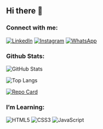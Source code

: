 ## Hi there 👋

<!--
**SevPace/SevPace** is a ✨ _special_ ✨ repository because its `README.md` (this file) appears on your GitHub profile.

Here are some ideas to get you started:

- 🔭 I’m currently working on ...
- 🌱 I’m currently learning ...
- 👯 I’m looking to collaborate on ...
- 🤔 I’m looking for help with ...
- 💬 Ask me about ...
- 📫 How to reach me: ...
- 😄 Pronouns: ...
- ⚡ Fun fact: ...
-->

### Connect with me:
[![LinkedIn](https://img.shields.io/badge/LinkedIn-0077B5?style=for-the-badge&logo=linkedin&logoColor=white)](https://www.linkedin.com/in/syv-m-308b492a5/)
[![Instagram](https://img.shields.io/badge/-Instagram-%23E4405F?style=for-the-badge&logo=instagram&logoColor=white)](https://www.instagram.com/sevcrycat/)
[![WhatsApp](https://img.shields.io/badge/WhatsApp-25D366?style=for-the-badge&logo=whatsapp&logoColor=white)](https://wa.me/+55959810069)

### Github Stats:
![GitHub Stats](https://github-readme-stats.vercel.app/api?username=sevpace&theme=transparent&bg_color=000&border_color=75369c&show_icons=true&icon_color=75369c&title_color=E94D5F&text_color=FFF&hide_title=true)

![Top Langs](https://github-readme-stats-git-masterrstaa-rickstaa.vercel.app/api/top-langs/?username=sevpace&bg_color=000&border_color=75369&title_color=75369c&text_color=FFF&hide_title=true)

[![Repo Card](https://github-readme-stats.vercel.app/api/pin/?username=sevpace&repo=dio-lab-open-source&bg_color=000&border_color=75369c&show_icons=true&icon_color=75369c&title_color=75369c&text_color=FFF)](https://github.com/yuriaugustobs/dio-lab-open-source)

### I’m Learning:
![HTML5](https://img.shields.io/badge/HTML5-000?style=for-the-badge&logo=html5&logoColor=white)
![CSS3](https://img.shields.io/badge/CSS3-000?style=for-the-badge&logo=css3&logoColor=white)
![JavaScript](https://img.shields.io/badge/JavaScript-000?style=for-the-badge&logo=javascript&logoColor=white)
